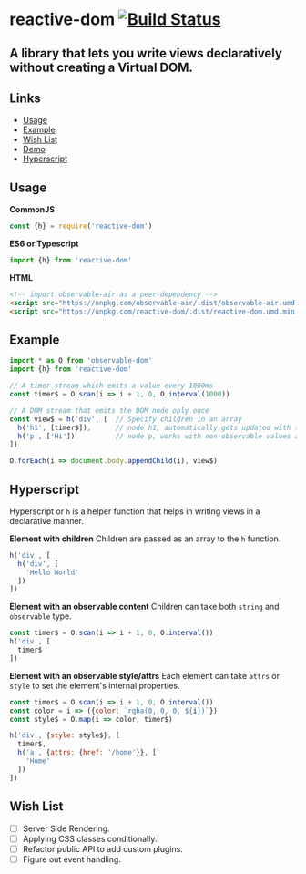 # reactive-dom [![Build Status](https://travis-ci.org/tusharmath/reactive-dom.svg?branch=master)](https://travis-ci.org/tusharmath/reactive-dom)

A library that lets you write views declaratively without creating a Virtual DOM.
---

## Links
- [Usage](#usage)
- [Example](#example)
- [Wish List](#wishlist)
- [Demo](https://github.com/tusharmath/reactive-dom/tree/master/demo)
- [Hyperscript](#hyperscript)


## Usage

**CommonJS**
```js
const {h} = require('reactive-dom')
```
**ES6 or Typescript**
```ts
import {h} from 'reactive-dom'
```

**HTML**
```html
<!-- import observable-air as a peer-dependency -->
<script src="https://unpkg.com/observable-air/.dist/observable-air.umd.min.js"></script>
<script src="https://unpkg.com/reactive-dom/.dist/reactive-dom.umd.min.js"></script>
```


## Example
```js
import * as O from 'observable-dom'
import {h} from 'reactive-dom'

// A timer stream which emits a value every 1000ms
const timer$ = O.scan(i => i + 1, 0, O.interval(1000))

// A DOM stream that emits the DOM node only once
const view$ = h('div', [  // Specify children in an array
  h('h1', [timer$]),      // node h1, automatically gets updated with text
  h('p', ['Hi'])          // node p, works with non-observable values also
])

O.forEach(i => document.body.appendChild(i), view$)
```

## Hyperscript
Hyperscript or `h` is a helper function that helps in writing views in a declarative manner.

**Element with children**
Children are passed as an array to the `h` function.
```js
h('div', [
  h('div', [
    'Hello World'
  ])
])
```


**Element with an observable content**
Children can take both `string` and `observable` type.
```js
const timer$ = O.scan(i => i + 1, 0, O.interval())
h('div', [
  timer$
])
```

**Element with an observable style/attrs**
Each element can take `attrs` or `style` to set the element's internal properties.
```js
const timer$ = O.scan(i => i + 1, 0, O.interval())
const color = i => ({color: `rgba(0, 0, 0, ${i})`})
const style$ = O.map(i => color, timer$)

h('div', {style: style$}, [
  timer$,
  h('a', {attrs: {href: '/home'}}, [
    'Home'
  ])
])
```

## Wish List
-[ ] Server Side Rendering.
-[ ] Applying CSS classes conditionally.
-[ ] Refactor public API to add custom plugins.
-[ ] Figure out event handling.
